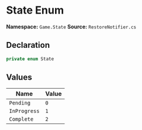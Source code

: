 # State Enum

**Namespace:** `Game.State`
**Source:** `RestoreNotifier.cs`

## Declaration

```csharp
private enum State
```

## Values

| Name | Value |
|------|-------|
| `Pending` | `0` |
| `InProgress` | `1` |
| `Complete` | `2` |

